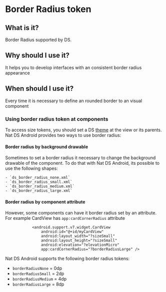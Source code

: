 # Border Radius token

## What is it?
Border Radius supported by DS.

## Why should I use it?
It helps you to develop interfaces with an consistent border radius appearance

## When should I use it?
Every time it is necessary to define an rounded border to an visual component

### Using border radius token at components
To access size tokens, you should set a DS [theme](getting-started.md) at the view or its parents.
Nat DS Android provides two ways to use border radius:

#### Border radius by background drawable
Sometimes to set a border radius it necessary to change the background drawable of the component. To do that with Nat DS Android, its possible to use the following shapes:

    - `ds_border_radius_none.xml`
    - `ds_border_radius_small.xml`
    - `ds_border_radius_medium.xml`
    - `ds_border_radius_large.xml`

#### Border radius by component attribute
However, some components can have it border radius set by an attribute. For example CardView has `app:cardCornerRadius` attribute

```android
            <android.support.v7.widget.CardView
                android:id="@+id/myCardView"
                android:layout_width="?sizeSmall"
                android:layout_height="?sizeSmall"
                android:elevation="?elevationMicro"
                app:cardCornerRadius="?borderRadiusLarge" />
```

Nat DS Android supports the following border radius tokens:

- `borderRadiusNone` = 0dp
- `borderRadiusSmall` = 2dp
- `borderRadiusMedium` = 4dp
- `borderRadiusLarge` = 8dp